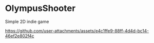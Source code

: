 # OlympusShooter
 Simple 2D indie game


https://github.com/user-attachments/assets/e4c1ffe9-88ff-4d4d-bc14-46ef2e802f4c

